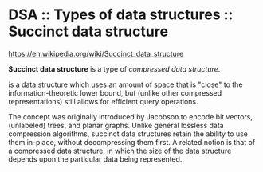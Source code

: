 # DSA :: Types of data structures :: Succinct data structure

https://en.wikipedia.org/wiki/Succinct_data_structure

**Succinct data structure** is a type of *compressed data structure*.

is a data structure which uses an amount of space that is "close" to the information-theoretic lower bound, but (unlike other compressed representations) still allows for efficient query operations.

The concept was originally introduced by Jacobson to encode bit vectors, (unlabeled) trees, and planar graphs. Unlike general lossless data compression algorithms, succinct data structures retain the ability to use them in-place, without decompressing them first. A related notion is that of a compressed data structure, in which the size of the data structure depends upon the particular data being represented.
